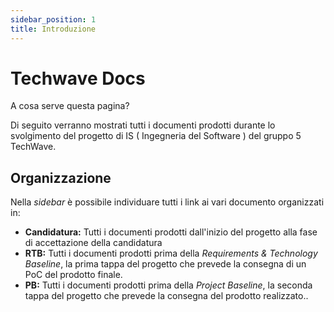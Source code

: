 ```yaml
---
sidebar_position: 1
title: Introduzione
---
```


# Techwave Docs

A cosa serve questa pagina?

Di seguito verranno mostrati tutti i documenti prodotti durante lo svolgimento del progetto di IS ( Ingegneria del Software ) del gruppo 5 TechWave.

## Organizzazione

Nella _sidebar_ è possibile individuare tutti i link ai vari documento organizzati in:

-   **Candidatura:** Tutti i documenti prodotti dall'inizio del progetto alla fase di accettazione della candidatura
-   **RTB:** Tutti i documenti prodotti prima della _Requirements & Technology Baseline_, la prima tappa del progetto che prevede la consegna di un PoC del prodotto finale.
-   **PB:** Tutti i documenti prodotti prima della _Project Baseline_, la seconda tappa del progetto che prevede la consegna del prodotto realizzato..
